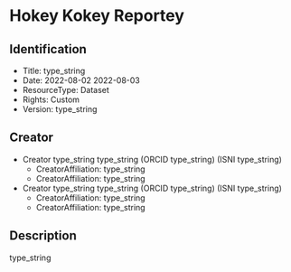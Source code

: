 # Hokey Kokey Reportey

## Identification
- Title: type_string
- Date: 2022-08-02 2022-08-03
- ResourceType: Dataset
- Rights: Custom
- Version: type_string

## Creator
- Creator type_string type_string (ORCID type_string) (ISNI type_string) 
  - CreatorAffiliation: type_string
  - CreatorAffiliation: type_string
- Creator type_string type_string (ORCID type_string) (ISNI type_string) 
  - CreatorAffiliation: type_string
  - CreatorAffiliation: type_string

## Description
type_string
